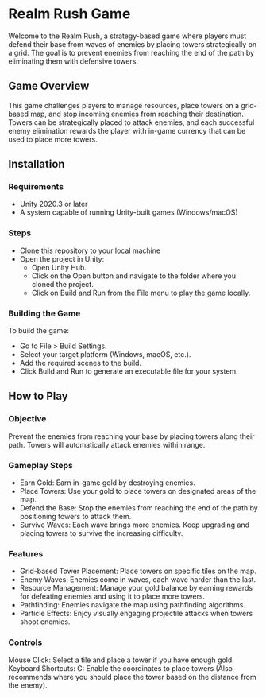 # Realm Rush Game

Welcome to the Realm Rush, a strategy-based game where players must defend their base from waves of enemies by placing towers strategically on a grid. 
The goal is to prevent enemies from reaching the end of the path by eliminating them with defensive towers.

## Game Overview
This game challenges players to manage resources, place towers on a grid-based map, and stop incoming enemies from reaching their destination. 
Towers can be strategically placed to attack enemies, and each successful enemy elimination rewards the player with in-game currency that can be used to place more towers.

## Installation
### Requirements
- Unity 2020.3 or later
- A system capable of running Unity-built games (Windows/macOS)
  
### Steps
- Clone this repository to your local machine 
- Open the project in Unity:
  - Open Unity Hub.
  - Click on the Open button and navigate to the folder where you cloned the project.
  - Click on Build and Run from the File menu to play the game locally.
    
### Building the Game
To build the game:

- Go to File > Build Settings.
- Select your target platform (Windows, macOS, etc.).
- Add the required scenes to the build.
- Click Build and Run to generate an executable file for your system.

## How to Play
### Objective
Prevent the enemies from reaching your base by placing towers along their path. Towers will automatically attack enemies within range.

### Gameplay Steps
- Earn Gold: Earn in-game gold by destroying enemies.
- Place Towers: Use your gold to place towers on designated areas of the map.
- Defend the Base: Stop the enemies from reaching the end of the path by positioning towers to attack them.
- Survive Waves: Each wave brings more enemies. Keep upgrading and placing towers to survive the increasing difficulty.
  
### Features
- Grid-based Tower Placement: Place towers on specific tiles on the map.
- Enemy Waves: Enemies come in waves, each wave harder than the last.
- Resource Management: Manage your gold balance by earning rewards for defeating enemies and using it to place more towers.
- Pathfinding: Enemies navigate the map using pathfinding algorithms.
- Particle Effects: Enjoy visually engaging projectile attacks when towers shoot enemies.

### Controls
Mouse Click: Select a tile and place a tower if you have enough gold.
Keyboard Shortcuts:
C: Enable the coordinates to place towers (Also recommends where you should place the tower based on the distance from the enemy).
